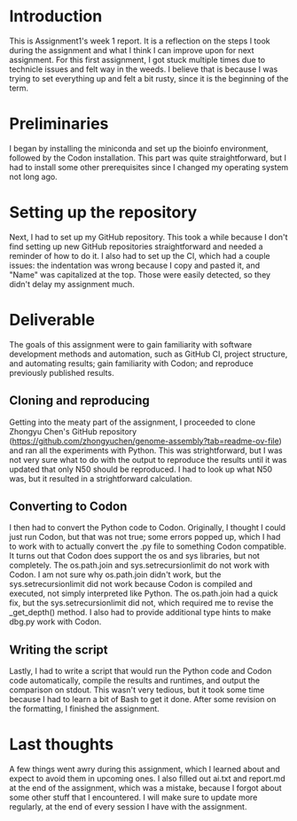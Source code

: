 # Introduction
This is Assignment1's week 1 report. It is a reflection on the steps I took during the assignment and what I think I can improve upon for next assignment. For this first assignment, I got stuck multiple times due to technicle issues and felt way in the weeds. I believe that is because I was trying to set everything up and felt a bit rusty, since it is the beginning of the term.

# Preliminaries
I began by installing the miniconda and set up the bioinfo environment, followed by the Codon installation. This part was quite straightforward, but I had to install some other prerequisites since I changed my operating system not long ago.

# Setting up the repository
Next, I had to set up my GitHub repository. This took a while because I don't find setting up new GitHub repositories straightforward and needed a reminder of how to do it. I also had to set up the CI, which had a couple issues: the indentation was wrong because I copy and pasted it, and "Name" was capitalized at the top. Those were easily detected, so they didn't delay my assignment much.

# Deliverable
The goals of this assignment were to gain familiarity with software development methods and automation, such as GitHub CI, project structure, and automating results; gain familiarity with Codon; and reproduce previously published results.

## Cloning and reproducing
Getting into the meaty part of the assignment, I proceeded to clone Zhongyu Chen's GitHub repository (https://github.com/zhongyuchen/genome-assembly?tab=readme-ov-file) and ran all the experiments with Python. This was strightforward, but I was not very sure what to do with the output to reproduce the results until it was updated that only N50 should be reproduced. I had to look up what N50 was, but it resulted in a strightforward calculation.

## Converting to Codon
I then had to convert the Python code to Codon. Originally, I thought I could just run Codon, but that was not true; some errors popped up, which I had to work with to actually convert the .py file to something Codon compatible. It turns out that Codon does support the os and sys libraries, but not completely. The os.path.join and sys.setrecursionlimit do not work with Codon. I am not sure why os.path.join didn't work, but the sys.setrecursionlimit did not work because Codon is compiled and executed, not simply interpreted like Python. The os.path.join had a quick fix, but the sys.setrecursionlimit did not, which required me to revise the _get_depth() method. I also had to provide additional type hints to make dbg.py work with Codon.

## Writing the script
Lastly, I had to write a script that would run the Python code and Codon code automatically, compile the results and runtimes, and output the comparison on stdout. This wasn't very tedious, but it took some time because I had to learn a bit of Bash to get it done. After some revision on the formatting, I finished the assignment.

# Last thoughts
A few things went awry during this assignment, which I learned about and expect to avoid them in upcoming ones. I also filled out ai.txt and report.md at the end of the assignment, which was a mistake, because I forgot about some other stuff that I encountered. I will make sure to update more regularly, at the end of every session I have with the assignment.
